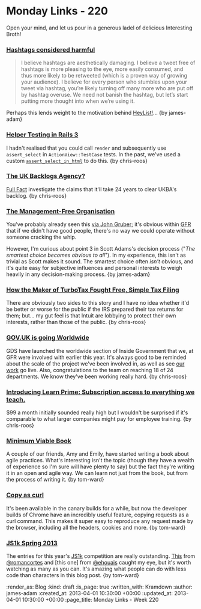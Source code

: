 Monday Links - 220
============

Open your mind, and let us pour in a generous ladel of delicious Interesting Broth!

### [Hashtags considered harmful](http://www.niemanlab.org/2013/03/hashtags-considered-harmful/)

> I believe hashtags are aesthetically damaging. I believe a tweet free of hashtags is more pleasing to the eye, more easily consumed, and thus more likely to be retweeted (which is a proven way of growing your audience). I believe for every person who stumbles upon your tweet via hashtag, you’re likely turning off many more who are put off by hashtag overuse. We need not banish the hashtag, but let’s start putting more thought into when we’re using it.

Perhaps this lends weight to the motivation behind [HeyList!](http://heyli.st)... {by james-adam}

### [Helper Testing in Rails 3](http://blog.costan.us/2010/08/helper-testing-in-rails-3.html)

I hadn't realised that you could call `render` and subsequently use `assert_select` in `ActionView::TestCase` tests. In the past, we've used a custom [`assert_select_in_html`](https://github.com/alphagov/whitehall/commit/050377e2#L16R57) to do this. {by chris-roos}

### [The UK Backlogs Agency?](http://fullfact.org/factchecks/ukba_backlog_24_years-28852)

[Full Fact](http://fullfact.org/) investigate the claims that it'll take 24 years to clear UKBA's backlog. {by chris-roos}

### [The Management-Free Organisation](http://dilbert.com/blog/entry/the_managementfree_organization/)

You've probably already seen this [via John Gruber](http://daringfireball.net/linked/2013/03/25/adams-management); it's obvious within [GFR](/) that if we didn't have good people, there's no way we could operate without someone cracking the whip.

However, I'm curious about point 3 in Scott Adams's decision process ("*The smartest choice becomes obvious to all*"). In my experience, this isn't as trivial as Scott makes it sound. The smartest choice often *isn't* obvious, and it's quite easy for subjective influences and personal interests to weigh heavily in any decision-making process. {by james-adam}

### [How the Maker of TurboTax Fought Free, Simple Tax Filing](http://www.propublica.org/article/how-the-maker-of-turbotax-fought-free-simple-tax-filing)

There are obviously two sides to this story and I have no idea whether it'd be better or worse for the public if the IRS prepared their tax returns for them; but... my gut feel is that Intuit are lobbying to protect their own interests, rather than those of the public. {by chris-roos}

### [GOV.UK is going Worldwide](http://digital.cabinetoffice.gov.uk/2013/03/25/gov-uk-is-going-worldwide/)

GDS have launched the worldwide section of Inside Government that we, at GFR were involved with earlier this year. It's always good to be reminded about the scale of the project we've been involved in, as well as see [our work](https://www.gov.uk/government/world/france.fr) go live. Also, congratulations to the team on reaching 18 of 24 departments.  We know they've been working really hard.  {by chris-roos}

### [Introducing Learn Prime: Subscription access to everything we teach.](http://robots.thoughtbot.com/post/46249965247/introducing-learn-prime-subscription-access-to)

$99 a month initially sounded really high but I wouldn't be surprised if it's comparable to what larger companies might pay for employee training. {by chris-roos}


### [Minimum Viable Book](http://minimumviablebook.com/about/) ###

A couple of our friends, Amy and Emily, have started writing a book about agile practices.  What's interesting isn't the topic (though they have a wealth of experience so I'm sure will have plenty to say) but the fact they're writing it in an open and agile way.  We can learn not just from the book, but from the process of writing it. {by tom-ward}

### [Copy as curl](https://twitter.com/ChromiumDev/status/317183238026186752) ###

It's been available in the canary builds for a while, but now the developer builds of Chrome have an incredibly useful feature, copying requests as a curl command.  This makes it super easy to reproduce any request made by the browser, including all the headers, cookies and more. {by tom-ward}

### [JS1k Spring 2013](http://js1k.com/2013-spring/) ###

The entries for this year's [JS1k](http://js1k.com) competition are really outstanding.  [This](http://js1k.com/2013-spring/demo/1451) from [@romancortes](https://twitter.com/romancortes) and [this one] from [@ehouais](https://twitter.com/ehouais) caught my eye, but it's worth watching as many as you can.  It's amazing what people can do with less code than characters in this blog post. {by tom-ward}

:render_as: Blog
:kind: draft
:is_page: true
:written_with: Kramdown
:author: james-adam
:created_at: 2013-04-01 10:30:00 +00:00
:updated_at: 2013-04-01 10:30:00 +00:00
:page_title: Monday Links - Week 220
